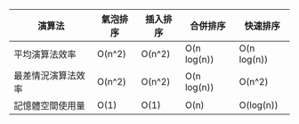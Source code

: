 |演算法|氣泡排序|插入排序|合併排序|快速排序|
|---|---|---|---|---|
|平均演算法效率|O(n^2)|O(n^2)|O(n log(n))|O(n log(n))|
|最差情況演算法效率|O(n^2)|O(n^2)|O(n log(n))|O(n^2)|
|記憶體空間使用量|O(1)|O(1)|O(n)|O(log(n))|
